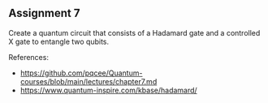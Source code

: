 ## Assignment 7

Create a quantum circuit that consists of a Hadamard gate and a controlled X gate to entangle two qubits.

References:

- https://github.com/pqcee/Quantum-courses/blob/main/lectures/chapter7.md
- https://www.quantum-inspire.com/kbase/hadamard/
